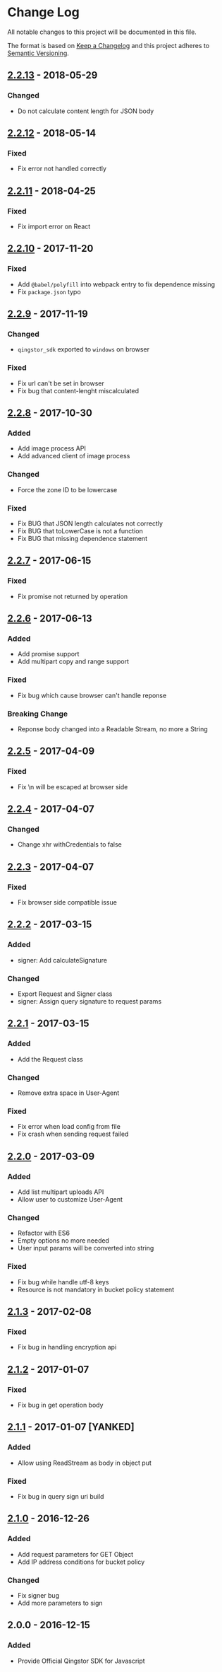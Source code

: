 # Change Log

All notable changes to this project will be documented in this file.

The format is based on [Keep a Changelog](http://keepachangelog.com/) and this project adheres to [Semantic Versioning](http://semver.org/).

## [2.2.13] - 2018-05-29

### Changed

- Do not calculate content length for JSON body

## [2.2.12] - 2018-05-14

### Fixed

- Fix error not handled correctly

## [2.2.11] - 2018-04-25

### Fixed

- Fix import error on React

## [2.2.10] - 2017-11-20

### Fixed

- Add `@babel/polyfill` into webpack entry to fix dependence missing
- Fix `package.json` typo

## [2.2.9] - 2017-11-19

### Changed

- `qingstor_sdk` exported to `windows` on browser

### Fixed

- Fix url can't be set in browser
- Fix bug that content-lenght miscalculated

## [2.2.8] - 2017-10-30

### Added

- Add image process API
- Add advanced client of image process

### Changed

- Force the zone ID to be lowercase

### Fixed

- Fix BUG that JSON length calculates not correctly
- Fix BUG that toLowerCase is not a function
- Fix BUG that missing dependence statement

## [2.2.7] - 2017-06-15

### Fixed

- Fix promise not returned by operation

## [2.2.6] - 2017-06-13

### Added

- Add promise support
- Add multipart copy and range support

### Fixed

- Fix bug which cause browser can't handle reponse

### Breaking Change

- Reponse body changed into a Readable Stream, no more a String

## [2.2.5] - 2017-04-09

### Fixed

- Fix \n will be escaped at browser side

## [2.2.4] - 2017-04-07

### Changed

- Change xhr withCredentials to false

## [2.2.3] - 2017-04-07

### Fixed

- Fix browser side compatible issue

## [2.2.2] - 2017-03-15

### Added

- signer: Add calculateSignature

### Changed

- Export Request and Signer class
- signer: Assign query signature to request params

## [2.2.1] - 2017-03-15

### Added

- Add the Request class

### Changed

- Remove extra space in User-Agent

### Fixed

- Fix error when load config from file
- Fix crash when sending request failed

## [2.2.0] - 2017-03-09

### Added

- Add list multipart uploads API
- Allow user to customize User-Agent

### Changed

- Refactor with ES6
- Empty options no more needed
- User input params will be converted into string

### Fixed

- Fix bug while handle utf-8 keys
- Resource is not mandatory in bucket policy statement

## [2.1.3] - 2017-02-08

### Fixed

- Fix bug in handling encryption api

## [2.1.2] - 2017-01-07

### Fixed

- Fix bug in get operation body

## [2.1.1] - 2017-01-07 [YANKED]

### Added

- Allow using ReadStream as body in object put

### Fixed

- Fix bug in query sign uri build

## [2.1.0] - 2016-12-26

### Added

- Add request parameters for GET Object
- Add IP address conditions for bucket policy

### Changed

- Fix signer bug
- Add more parameters to sign

## 2.0.0 - 2016-12-15

### Added

- Provide Official Qingstor SDK for Javascript

[2.2.13]: https://github.com/yunify/qingstor-sdk-js/compare/2.2.12...2.2.13
[2.2.12]: https://github.com/yunify/qingstor-sdk-js/compare/2.2.11...2.2.12
[2.2.11]: https://github.com/yunify/qingstor-sdk-js/compare/2.2.10...2.2.11
[2.2.10]: https://github.com/yunify/qingstor-sdk-js/compare/2.2.9...2.2.10
[2.2.9]: https://github.com/yunify/qingstor-sdk-js/compare/2.2.8...2.2.9
[2.2.8]: https://github.com/yunify/qingstor-sdk-js/compare/2.2.7...2.2.8
[2.2.7]: https://github.com/yunify/qingstor-sdk-js/compare/2.2.6...2.2.7
[2.2.6]: https://github.com/yunify/qingstor-sdk-js/compare/2.2.5...2.2.6
[2.2.5]: https://github.com/yunify/qingstor-sdk-js/compare/2.2.4...2.2.5
[2.2.4]: https://github.com/yunify/qingstor-sdk-js/compare/2.2.3...2.2.4
[2.2.3]: https://github.com/yunify/qingstor-sdk-js/compare/2.2.2...2.2.3
[2.2.2]: https://github.com/yunify/qingstor-sdk-js/compare/2.2.1...2.2.2
[2.2.1]: https://github.com/yunify/qingstor-sdk-js/compare/2.2.0...2.2.1
[2.2.0]: https://github.com/yunify/qingstor-sdk-js/compare/2.1.3...2.2.0
[2.1.3]: https://github.com/yunify/qingstor-sdk-js/compare/2.1.2...2.1.3
[2.1.2]: https://github.com/yunify/qingstor-sdk-js/compare/2.1.1...2.1.2
[2.1.1]: https://github.com/yunify/qingstor-sdk-js/compare/2.1.0...2.1.1
[2.1.0]: https://github.com/yunify/qingstor-sdk-js/compare/2.0.0...2.1.0
